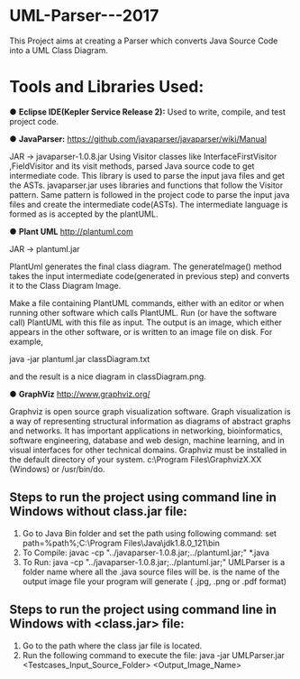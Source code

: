 # UML-Parser---2017

This Project aims at creating a Parser which converts Java Source Code into a UML Class Diagram.

# Tools and Libraries Used:

● <b>Eclipse IDE(Kepler Service Release 2):</b>
 Used to write, compile, and test project code.
 
 ● <b>JavaParser:</b>
 https://github.com/javaparser/javaparser/wiki/Manual
 
 JAR -> javaparser-1.0.8.jar
 Using Visitor classes like InterfaceFirstVisitor ,FieldVisitor and its visit methods, parsed Java source code to get intermediate code.
 This library is used to parse the input java files and get the ASTs. javaparser.jar uses libraries and functions that follow the   Visitor pattern. Same pattern is followed in the project code to parse the input java files and create the intermediate code(ASTs). The intermediate language is formed as is accepted by the plantUML.
 
 ● <b>Plant UML</b>
 http://plantuml.com
 
 JAR -> plantuml.jar
 
 PlantUml generates  the final class diagram. The generateImage() method takes the input intermediate code(generated in previous step) and converts it to the Class Diagram Image. 
 
 Make a file containing PlantUML commands, either with an editor or when running other software which calls PlantUML.
 Run (or have the software call) PlantUML with this file as input. The output is an image, which either appears in the other software,  or is written to an image file on disk.
 For example,

 java -jar plantuml.jar classDiagram.txt 
 
 and the result is a nice diagram in classDiagram.png.
 
 ● <b>GraphViz</b>
http://www.graphviz.org/

Graphviz is open source graph visualization software. Graph visualization is a way of representing structural information as diagrams of  abstract graphs and networks. It has important applications in networking, bioinformatics,  software engineering, database and web     design, machine learning, and in visual interfaces for other technical domains. 
Graphviz must be installed in the default directory of your system. c:\Program Files\GraphvizX.XX (Windows) or /usr/bin/do.

## Steps to run the project using command line in Windows without class.jar file:
1. Go to Java Bin folder and set the path using following command:
    set path=%path%;C:\Program Files\Java\jdk1.8.0_121\bin
2. To Compile:
   javac -cp "../javaparser-1.0.8.jar;../plantuml.jar;" *.java 
3. To Run:
   java -cp "../javaparser-1.0.8.jar;../plantuml.jar;" UMLParser <source folder> <output file name>
   <source folder> is a folder name where all the .java source files will be.
   <output file name> is the name of the output image file your program will generate ( .jpg, .png or .pdf format)
 
 
 ## Steps to run the project using command line in Windows with <class.jar> file:
 1. Go to the path where the class jar file is located.
 2. Run the following command to execute the file:
    java -jar UMLParser.jar <Testcases_Input_Source_Folder> <Output_Image_Name>
